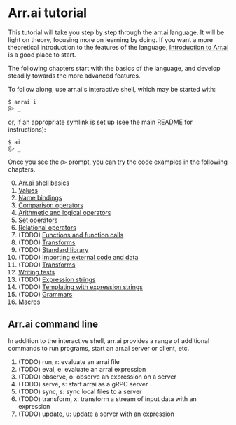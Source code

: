 # Arr.ai tutorial

This tutorial will take you step by step through the arr.ai language. It will be
light on theory, focusing more on learning by doing. If you want a more
theoretical introduction to the features of the language, [Introduction to
Arr.ai](../README.md) is a good place to start.

The following chapters start with the basics of the language, and develop
steadily towards the more advanced features.

To follow along, use arr.ai's interactive shell, which may be started with:

```bash
$ arrai i
@> _
```

or, if an appropriate symlink is set up (see the main [README](../../README.md)
for instructions):

```bash
$ ai
@> _
```

Once you see the `@>` prompt, you can try the code examples in the following
chapters.

0. [Arr.ai shell basics](shell.md)
1. [Values](values.md)
2. [Name bindings](binding.md)
3. [Comparison operators](comparison.md)
4. [Arithmetic and logical operators](arithmetic.md)
5. [Set operators](setops.md)
6. [Relational operators](relops.md)
7. (TODO) [Functions and function calls](function.md)
8. (TODO) [Transforms](transforms.md)
9. (TODO) [Standard library](stdlib.md)
10. (TODO) [Importing external code and data](import.md)
11. (TODO) [Transforms](transforms.md)
12. [Writing tests](testing.md)
13. (TODO) [Expression strings](exprstr.md)
14. (TODO) [Templating with expression strings](templating.md)
15. (TODO) [Grammars](grammars.md)
16. [Macros](macros.md)

## Arr.ai command line

In addition to the interactive shell, arr.ai provides a range of additional
commands to run programs, start an arr.ai server or client, etc.

1. (TODO) run, r: evaluate an arrai file
2. (TODO) eval, e: evaluate an arrai expression
3. (TODO) observe, o: observe an expression on a server
4. (TODO) serve, s: start arrai as a gRPC server
5. (TODO) sync, s: sync local files to a server
6. (TODO) transform, x: transform a stream of input data with an expression
7. (TODO) update, u: update a server with an expression
